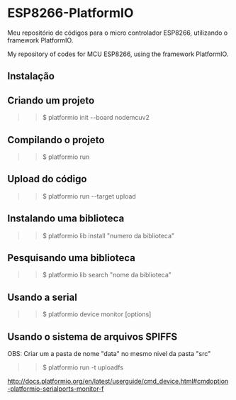 # ESP8266-PlatformIO
Meu repositório de códigos para o micro controlador ESP8266, utilizando o framework PlatformIO.

My repository of codes for MCU ESP8266, using the framework PlatformIO.

## Instalação

## Criando um projeto

>> $ platformio init --board nodemcuv2

## Compilando o projeto

>> $ platformio run

## Upload do código

>> $ platformio run --target upload

## Instalando uma biblioteca

>> $ platformio lib install "numero da biblioteca"

## Pesquisando uma biblioteca

>> $ platformio lib search "nome da biblioteca"

## Usando a serial 

>> $ platformio device monitor [options]

## Usando o sistema de arquivos SPIFFS

OBS: Criar um a pasta de nome "data" no mesmo nivel da pasta "src"

>> $ platformio run -t uploadfs

http://docs.platformio.org/en/latest/userguide/cmd_device.html#cmdoption-platformio-serialports-monitor-f
